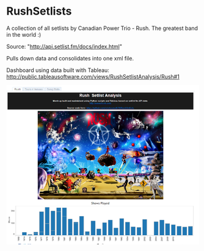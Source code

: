 RushSetlists
============

A collection of all setlists by Canadian Power Trio - Rush. The greatest band in the world :)

Source: "http://api.setlist.fm/docs/index.html"

Pulls down data and consolidates into one xml file.

Dashboard using data built with Tableau: http://public.tableausoftware.com/views/RushSetlistAnalysis/Rush#1

![](https://github.com/vishwanath79/RushSetlists/blob/master/Sample/Rush%20Dashboard.PNG?raw=true)
